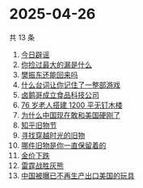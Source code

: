 # 2025-04-26

共 13 条

<!-- BEGIN -->
<!-- 最后更新时间 Sat Apr 26 2025 17:13:17 GMT+0800 (China Standard Time) -->

1. [今日辟谣](https://www.zhihu.com/search?q=%E4%BB%8A%E6%97%A5%E8%BE%9F%E8%B0%A3)
1. [你捡过最大的漏是什么](https://www.zhihu.com/search?q=%E4%BD%A0%E6%8D%A1%E8%BF%87%E6%9C%80%E5%A4%A7%E7%9A%84%E6%BC%8F%E6%98%AF%E4%BB%80%E4%B9%88)
1. [樊振东还能回来吗](https://www.zhihu.com/search?q=%E6%A8%8A%E6%8C%AF%E4%B8%9C%E8%BF%98%E8%83%BD%E5%9B%9E%E6%9D%A5%E5%90%97)
1. [什么台词让你记住了一整部游戏](https://www.zhihu.com/search?q=%E4%BB%80%E4%B9%88%E5%8F%B0%E8%AF%8D%E8%AE%A9%E4%BD%A0%E8%AE%B0%E4%BD%8F%E4%BA%86%E4%B8%80%E6%95%B4%E9%83%A8%E6%B8%B8%E6%88%8F)
1. [卤鹅哥成立食品科技公司](https://www.zhihu.com/search?q=%E5%8D%A4%E9%B9%85%E5%93%A5%E6%88%90%E7%AB%8B%E9%A3%9F%E5%93%81%E7%A7%91%E6%8A%80%E5%85%AC%E5%8F%B8)
1. [76 岁老人搭建 1200 平无钉木楼](https://www.zhihu.com/search?q=76%20%E5%B2%81%E8%80%81%E4%BA%BA%E6%90%AD%E5%BB%BA%201200%20%E5%B9%B3%E6%97%A0%E9%92%89%E6%9C%A8%E6%A5%BC)
1. [为什么中国现在敢和美国硬刚了](https://www.zhihu.com/search?q=%E4%B8%BA%E4%BB%80%E4%B9%88%E4%B8%AD%E5%9B%BD%E7%8E%B0%E5%9C%A8%E6%95%A2%E5%92%8C%E7%BE%8E%E5%9B%BD%E7%A1%AC%E5%88%9A%E4%BA%86)
1. [知乎旧物节](https://www.zhihu.com/search?q=%E7%9F%A5%E4%B9%8E%E6%97%A7%E7%89%A9%E8%8A%82)
1. [寻找穿越时光的旧物](https://www.zhihu.com/search?q=%E5%AF%BB%E6%89%BE%E7%A9%BF%E8%B6%8A%E6%97%B6%E5%85%89%E7%9A%84%E6%97%A7%E7%89%A9)
1. [哪件旧物是你一直保留着的](https://www.zhihu.com/search?q=%E5%93%AA%E4%BB%B6%E6%97%A7%E7%89%A9%E6%98%AF%E4%BD%A0%E4%B8%80%E7%9B%B4%E4%BF%9D%E7%95%99%E7%9D%80%E7%9A%84)
1. [金价下跌](https://www.zhihu.com/search?q=%E9%87%91%E4%BB%B7%E4%B8%8B%E8%B7%8C)
1. [雷霆战胜灰熊](https://www.zhihu.com/search?q=%E9%9B%B7%E9%9C%86%E6%88%98%E8%83%9C%E7%81%B0%E7%86%8A)
1. [中国被曝已不再生产出口美国的玩具](https://www.zhihu.com/search?q=%E4%B8%AD%E5%9B%BD%E8%A2%AB%E6%9B%9D%E5%B7%B2%E4%B8%8D%E5%86%8D%E7%94%9F%E4%BA%A7%E5%87%BA%E5%8F%A3%E7%BE%8E%E5%9B%BD%E7%9A%84%E7%8E%A9%E5%85%B7)

<!-- END -->

